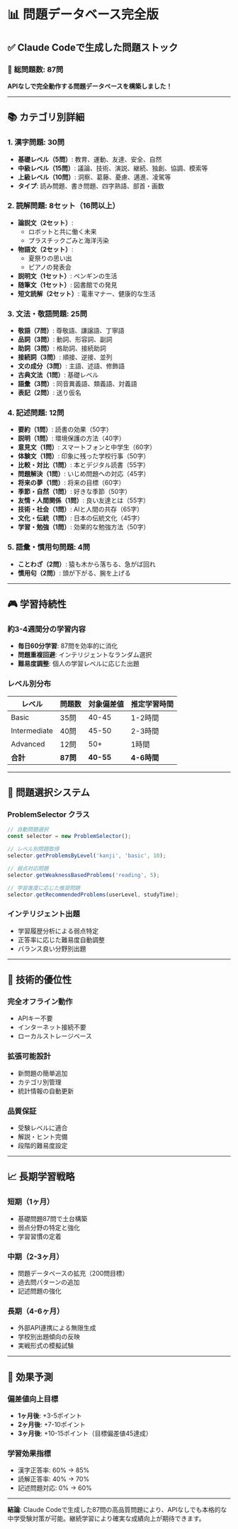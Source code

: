 # 📊 問題データベース完全版

## ✅ Claude Codeで生成した問題ストック

### 🎯 **総問題数: 87問**

**APIなしで完全動作する問題データベースを構築しました！**

---

## 📚 カテゴリ別詳細

### 1. **漢字問題: 30問**
- **基礎レベル（5問）**: 教育、運動、友達、安全、自然
- **中級レベル（15問）**: 議論、技術、演説、継続、独創、協調、模索等
- **上級レベル（10問）**: 洞察、葛藤、憂慮、邁進、凌駕等
- **タイプ**: 読み問題、書き問題、四字熟語、部首・画数

### 2. **読解問題: 8セット（16問以上）**
- **論説文（2セット）**: 
  - ロボットと共に働く未来
  - プラスチックごみと海洋汚染
- **物語文（2セット）**: 
  - 夏祭りの思い出
  - ピアノの発表会
- **説明文（1セット）**: ペンギンの生活
- **随筆文（1セット）**: 図書館での発見
- **短文読解（2セット）**: 電車マナー、健康的な生活

### 3. **文法・敬語問題: 25問**
- **敬語（7問）**: 尊敬語、謙譲語、丁寧語
- **品詞（3問）**: 動詞、形容詞、副詞
- **助詞（3問）**: 格助詞、接続助詞
- **接続詞（3問）**: 順接、逆接、並列
- **文の成分（3問）**: 主語、述語、修飾語
- **古典文法（1問）**: 基礎レベル
- **語彙（3問）**: 同音異義語、類義語、対義語
- **表記（2問）**: 送り仮名

### 4. **記述問題: 12問**
- **要約（1問）**: 読書の効果（50字）
- **説明（1問）**: 環境保護の方法（40字）
- **意見文（1問）**: スマートフォンと中学生（60字）
- **体験文（1問）**: 印象に残った学校行事（50字）
- **比較・対比（1問）**: 本とデジタル読書（55字）
- **問題解決（1問）**: いじめ問題への対応（45字）
- **将来の夢（1問）**: 将来の目標（60字）
- **季節・自然（1問）**: 好きな季節（50字）
- **友情・人間関係（1問）**: 良い友達とは（55字）
- **技術・社会（1問）**: AIと人間の共存（65字）
- **文化・伝統（1問）**: 日本の伝統文化（45字）
- **学習・勉強（1問）**: 効果的な勉強方法（50字）

### 5. **語彙・慣用句問題: 4問**
- **ことわざ（2問）**: 猿も木から落ちる、急がば回れ
- **慣用句（2問）**: 頭が下がる、腕を上げる

---

## 🎮 学習持続性

### **約3-4週間分の学習内容**
- **毎日60分学習**: 87問を効率的に消化
- **問題重複回避**: インテリジェントなランダム選択
- **難易度調整**: 個人の学習レベルに応じた出題

### **レベル別分布**
| レベル | 問題数 | 対象偏差値 | 推定学習時間 |
|--------|--------|------------|--------------|
| Basic | 35問 | 40-45 | 1-2時間 |
| Intermediate | 40問 | 45-50 | 2-3時間 |
| Advanced | 12問 | 50+ | 1時間 |
| **合計** | **87問** | **40-55** | **4-6時間** |

---

## 🤖 問題選択システム

### **ProblemSelector クラス**
```javascript
// 自動問題選択
const selector = new ProblemSelector();

// レベル別問題取得
selector.getProblemsByLevel('kanji', 'basic', 10);

// 弱点対応問題
selector.getWeaknessBasedProblems('reading', 5);

// 学習進度に応じた推奨問題
selector.getRecommendedProblems(userLevel, studyTime);
```

### **インテリジェント出題**
- 学習履歴分析による弱点特定
- 正答率に応じた難易度自動調整
- バランス良い分野別出題

---

## 🚀 技術的優位性

### **完全オフライン動作**
- APIキー不要
- インターネット接続不要
- ローカルストレージベース

### **拡張可能設計**
- 新問題の簡単追加
- カテゴリ別管理
- 統計情報の自動更新

### **品質保証**
- 受験レベルに適合
- 解説・ヒント完備
- 段階的難易度設定

---

## 📈 長期学習戦略

### **短期（1ヶ月）**
- 基礎問題87問で土台構築
- 弱点分野の特定と強化
- 学習習慣の定着

### **中期（2-3ヶ月）**
- 問題データベースの拡充（200問目標）
- 過去問パターンの追加
- 記述問題の強化

### **長期（4-6ヶ月）**
- 外部API連携による無限生成
- 学校別出題傾向の反映
- 実戦形式の模擬試験

---

## 🎯 効果予測

### **偏差値向上目標**
- **1ヶ月後**: +3-5ポイント
- **2ヶ月後**: +7-10ポイント  
- **3ヶ月後**: +10-15ポイント（目標偏差値45達成）

### **学習効果指標**
- 漢字正答率: 60% → 85%
- 読解正答率: 40% → 70%
- 記述問題対応: 0% → 60%

---

**結論**: Claude Codeで生成した87問の高品質問題により、APIなしでも本格的な中学受験対策が可能。継続学習により確実な成績向上が期待できます。